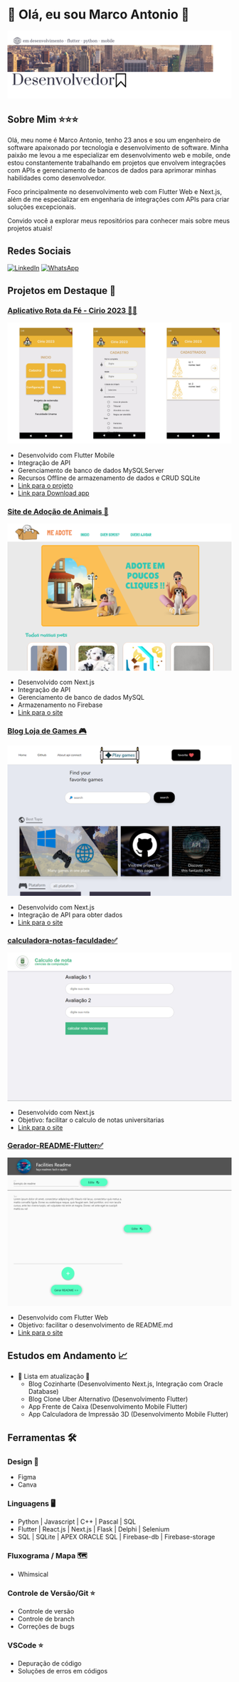 # 👋 Olá, eu sou Marco Antonio 🎯

![Imagem](https://raw.githubusercontent.com/marco0antonio0/marco0antonio0/a5d88d75c951cd5b9535e097915eeeebf2bdf575/imagens/image-readme.png)

## Sobre Mim ⭐⭐⭐

Olá, meu nome é Marco Antonio, tenho 23 anos e sou um engenheiro de software apaixonado por tecnologia e desenvolvimento de software. Minha paixão me levou a me especializar em desenvolvimento web e mobile, onde estou constantemente trabalhando em projetos que envolvem integrações com APIs e gerenciamento de bancos de dados para aprimorar minhas habilidades como desenvolvedor.

Foco principalmente no desenvolvimento web com Flutter Web e Next.js, além de me especializar em engenharia de integrações com APIs para criar soluções excepcionais.

Convido você a explorar meus repositórios para conhecer mais sobre meus projetos atuais!

## Redes Sociais

[![LinkedIn](https://img.shields.io/badge/LinkedIn-0077B5?style=for-the-badge&logo=linkedin&logoColor=white)](https://www.linkedin.com/in/marco-antonio-aa3024233/)
[![WhatsApp](https://img.shields.io/badge/WhatsApp-25D366?style=for-the-badge&logo=whatsapp&logoColor=white)](https://api.whatsapp.com/send?phone=5591984837847)

## Projetos em Destaque 🚀

### [Aplicativo Rota da Fé - Cirio 2023 🚀🚀](https://github.com/marco0antonio0/trabalho_extensao_projeto_cirio_2023)
![img](/imagens/aplicativo-rota-da-fe.png)
- Desenvolvido com Flutter Mobile
- Integração de API
- Gerenciamento de banco de dados MySQLServer
- Recursos Offline de armazenamento de dados e CRUD SQLite
- [Link para o projeto](https://github.com/marco0antonio0/trabalho_extensao_projeto_cirio_2023)
- [Link para Download app](https://github.com/marco0antonio0/trabalho_extensao_projeto_cirio_2023/releases/tag/v0.1.3-beta)


### [Site de Adoção de Animais 🐾](https://github.com/marco0antonio0/trabalho_extensao_medVet)
![img](/imagens/site-me-adote.png)
- Desenvolvido com Next.js
- Integração de API
- Gerenciamento de banco de dados MySQL
- Armazenamento no Firebase
- [Link para o site](https://adote.nova-work.cloud/)

### [Blog Loja de Games 🎮](https://github.com/marco0antonio0/blog-games-nextjs)
![img](/imagens/site-store-play-games.png)
- Desenvolvido com Next.js
- Integração de API para obter dados
- [Link para o site](https://store-games.nova-work.cloud/)

### [calculadora-notas-faculdade✅](https://github.com/marco0antonio0/calculadora-notas-faculdade)
![img](/imagens/site-calculadora-de-nota.png)
- Desenvolvido com Next.js
- Objetivo: facilitar o calculo de notas universitarias
- [Link para o site](https://calculadora-notas.nova-work.cloud/)

### [Gerador-README-Flutter✅](https://github.com/marco0antonio0/Gerador-README-Flutter)
![img](/imagens/site-gerador-readme.png)
- Desenvolvido com Flutter Web
- Objetivo: facilitar o desenvolvimento de README.md 
- [Link para o site](https://facilities-readme.nova-work.cloud/#/)

## Estudos em Andamento 📈

- 🚧 Lista em atualização 🚧
  - Blog Cozinharte (Desenvolvimento Next.js, Integração com Oracle Database)
  - Blog Clone Uber Alternativo (Desenvolvimento Flutter)
  - App Frente de Caixa (Desenvolvimento Mobile Flutter)
  - App Calculadora de Impressão 3D (Desenvolvimento Mobile Flutter)

## Ferramentas 🛠️

### Design 🎨

- Figma
- Canva

### Linguagens 🖥️

- Python | Javascript | C++ | Pascal | SQL
- Flutter | React.js | Next.js | Flask | Delphi | Selenium
- SQL | SQLite | APEX ORACLE SQL | Firebase-db | Firebase-storage

### Fluxograma / Mapa 🗺️

- Whimsical

### Controle de Versão/Git ⭐

- Controle de versão
- Controle de branch
- Correções de bugs

### VSCode ⭐

- Depuração de código
- Soluções de erros em códigos
